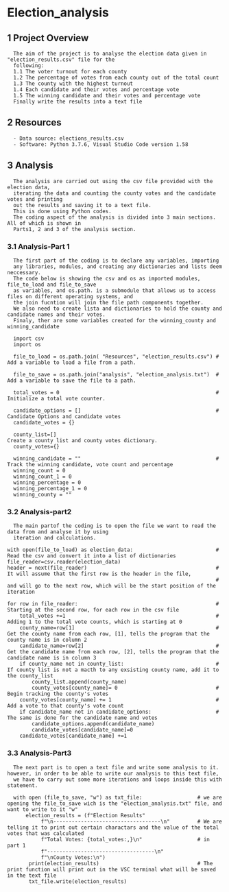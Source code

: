 # Election_analysis

## 1 Project Overview

      The aim of the project is to analyse the election data given in "election_results.csv" file for the
      following:
      1.1 The voter turnout for each county
      1.2 The percentage of votes from each county out of the total count
      1.3 The county with the highest turnout
      1.4 Each candidate and their votes and percentage vote
      1.5 The winning candidate and their votes and percentage vote
      Finally write the results into a text file 
## 2 Resources
      - Data source: elections_results.csv
      - Software: Python 3.7.6, Visual Studio Code version 1.58
## 3 Analysis
      
      The analysis are carried out using the csv file provided with the election data,
      iterating the data and counting the county votes and the candidate votes and printing
      out the results and saving it to a text file.
      This is done using Python codes.
      The coding aspect of the analysis is divided into 3 main sections. All of which is shown in 
      Parts1, 2 and 3 of the analysis section.
      
### 3.1 Analysis-Part 1
      
      The first part of the coding is to declare any variables, importing
      any libraries, modules, and creating any dictionaries and lists deem neccessary.
      The code below is showing the csv and os as imported modules, file_to_load and file_to_save
      as variables, and os.path. is a submodule that allows us to access files on different operating systems, and 
      the join fucntion will join the file path components together.
      We also need to create lista and dictionaries to hold the county and candidate names and their votes.
      Finaly, ther are some variables created for the winning_county and winning_candidate
      
      import csv
      import os
            
      file_to_load = os.path.join( "Resources", "election_results.csv") # Add a variable to load a file from a path.
           
      file_to_save = os.path.join("analysis", "election_analysis.txt")  # Add a variable to save the file to a path.
           
      total_votes = 0                                                   # Initialize a total vote counter.
           
      candidate_options = []                                            # Candidate Options and candidate votes
      candidate_votes = {}
            
      county_list=[]                                                    Create a county list and county votes dictionary.
      county_votes={}
  
      winning_candidate = ""                                            # Track the winning candidate, vote count and percentage
      winning_count = 0
      winning_count_1 = 0
      winning_percentage = 0
      winning_percentage_1 = 0
      winning_county = ""   
      
   
### 3.2 Analysis-part2

      The main partof the coding is to open the file we want to read the data from and analyse it by using
      iteration and calculations.
      
    with open(file_to_load) as election_data:                           # Read the csv and convert it into a list of dictionaries
    file_reader=csv.reader(election_data)
    header = next(file_reader)                                          # It will assume that the first row is the header in the file,
                                                                        # and will go to the next row, which will be the start position of the iteration
      
    for row in file_reader:                                             # Starting at the second row, for each row in the csv file 
        total_votes +=1                                                 # Adding 1 to the total vote counts, which is starting at 0
        county_name=row[1]                                              # Get the county name from each row, [1], tells the program that the county name is in column 2
        candidate_name=row[2]                                           # Get the candidate name from each row, [2], tells the program that the candidate name is in column 3
        if county_name not in county_list:                              # If county list is not a macth to any exsisting county name, add it to the county_list
            county_list.append(county_name)
            county_votes[county_name]= 0                                # Begin tracking the county's votes
        county_votes[county_name] += 1                                  # Add a vote to that county's vote count
        if candidate_name not in candidate_options:                     # The same is done for the candidate name and votes
            candidate_options.append(candidate_name)
            candidate_votes[candidate_name]=0
        candidate_votes[candidate_name] +=1  
        
### 3.3 Analysis-Part3

      The next part is to open a text file and write some analysis to it. however, in order to be able to write our analysis to this text file,
      we have to carry out some more iterations and loops inside this with statement.
      
      with open (file_to_save, "w") as txt_file:                  # we are opening the file_to_save wich is the "election_analysis.txt" file, and want to write to it "w"
          election_results = (f"Election Results"
               f"\n-----------------------------------\n"         # We are telling it to print out certain charactars and the value of the total votes that was calculated
               f"Total Votes: {total_votes:,}\n"                  # in part 1
               f"-----------------------------------\n"
               f"\nCounty Votes:\n")
           print(election_results)                                # The print function will print out in the VSC terminal what will be saved in the text file
           txt_file.write(election_results)    
      

        
